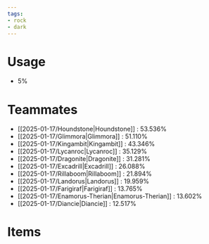 ```yaml
---
tags:
- rock
- dark
---
```

# Usage
- 5%
# Teammates
- [[2025-01-17/Houndstone|Houndstone]] : 53.536%
- [[2025-01-17/Glimmora|Glimmora]] : 51.110%
- [[2025-01-17/Kingambit|Kingambit]] : 43.346%
- [[2025-01-17/Lycanroc|Lycanroc]] : 35.129%
- [[2025-01-17/Dragonite|Dragonite]] : 31.281%
- [[2025-01-17/Excadrill|Excadrill]] : 26.088%
- [[2025-01-17/Rillaboom|Rillaboom]] : 21.894%
- [[2025-01-17/Landorus|Landorus]] : 19.959%
- [[2025-01-17/Farigiraf|Farigiraf]] : 13.765%
- [[2025-01-17/Enamorus-Therian|Enamorus-Therian]] : 13.602%
- [[2025-01-17/Diancie|Diancie]] : 12.517%
# Items